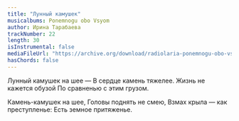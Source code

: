 ```yaml
---
title: "Лунный камушек"
musicalbums: Ponemnogu obo Vsyom
author: Ирина Тарабаева
trackNumber: 22
length: 30
isInstrumental: false
mediaFileUrl: "https://archive.org/download/radiolaria-ponemnogu-obo-vsyom/22-lunnyi_kamushek.mp3"
hasChords: false
---
```


Лунный камушек на шее —
В сердце камень тяжелее.
Жизнь не кажется обузой
По сравненью с этим грузом.

Камень-камушек на шее,
Головы поднять не смею,
Взмах крыла — как преступленье:
Есть земное притяженье.
